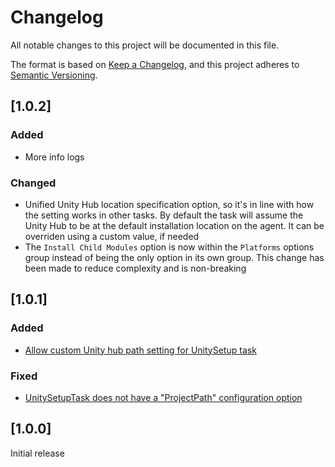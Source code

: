 # Changelog

All notable changes to this project will be documented in this file.

The format is based on [Keep a Changelog](https://keepachangelog.com/en/1.0.0/),
and this project adheres to [Semantic Versioning](https://semver.org/spec/v2.0.0.html).

## [1.0.2]

### Added

- More info logs

### Changed

- Unified Unity Hub location specification option, so it's in line with how the setting works in other tasks. By default the task will assume the Unity Hub to be at the default installation location on the agent. It can be overriden using a custom value, if needed
- The `Install Child Modules` option is now within the `Platforms` options group instead of being the only option in its own group. This change has been made to reduce complexity and is non-breaking

## [1.0.1]

### Added

- [Allow custom Unity hub path setting for UnitySetup task](https://github.com/Dinomite-Studios/unity-azure-pipelines-tasks/issues/227)

### Fixed

- [UnitySetupTask does not have a "ProjectPath" configuration option](https://github.com/Dinomite-Studios/unity-azure-pipelines-tasks/issues/221)

## [1.0.0]

Initial release